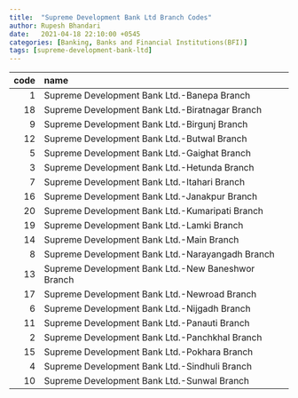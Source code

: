 ```yaml
---
title:  "Supreme Development Bank Ltd Branch Codes"
author: Rupesh Bhandari
date:   2021-04-18 22:10:00 +0545
categories: [Banking, Banks and Financial Institutions(BFI)]
tags: [supreme-development-bank-ltd]
---
```


|   code | name                                               |
|-------:|:---------------------------------------------------|
|      1 | Supreme Development Bank Ltd.-Banepa Branch        |
|     18 | Supreme Development Bank Ltd.-Biratnagar Branch    |
|      9 | Supreme Development Bank Ltd.-Birgunj Branch       |
|     12 | Supreme Development Bank Ltd.-Butwal Branch        |
|      5 | Supreme Development Bank Ltd.-Gaighat Branch       |
|      3 | Supreme Development Bank Ltd.-Hetunda Branch       |
|      7 | Supreme Development Bank Ltd.-Itahari Branch       |
|     16 | Supreme Development Bank Ltd.-Janakpur Branch      |
|     20 | Supreme Development Bank Ltd.-Kumaripati Branch    |
|     19 | Supreme Development Bank Ltd.-Lamki Branch         |
|     14 | Supreme Development Bank Ltd.-Main Branch          |
|      8 | Supreme Development Bank Ltd.-Narayangadh Branch   |
|     13 | Supreme Development Bank Ltd.-New Baneshwor Branch |
|     17 | Supreme Development Bank Ltd.-Newroad Branch       |
|      6 | Supreme Development Bank Ltd.-Nijgadh Branch       |
|     11 | Supreme Development Bank Ltd.-Panauti Branch       |
|      2 | Supreme Development Bank Ltd.-Panchkhal Branch     |
|     15 | Supreme Development Bank Ltd.-Pokhara Branch       |
|      4 | Supreme Development Bank Ltd.-Sindhuli Branch      |
|     10 | Supreme Development Bank Ltd.-Sunwal Branch        |